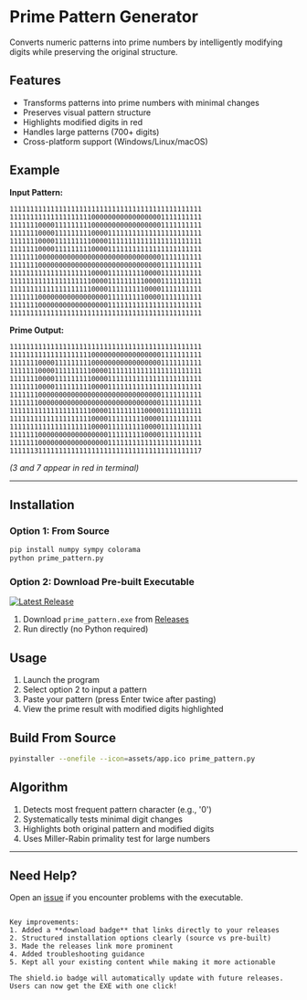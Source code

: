 
# Prime Pattern Generator

Converts numeric patterns into prime numbers by intelligently modifying digits while preserving the original structure.

## Features
- Transforms patterns into prime numbers with minimal changes
- Preserves visual pattern structure
- Highlights modified digits in red
- Handles large patterns (700+ digits)
- Cross-platform support (Windows/Linux/macOS)

## Example
**Input Pattern:**
```
11111111111111111111111111111111111111111111111
11111111111111111111000000000000000001111111111
11111110000111111111000000000000000001111111111
11111110000111111111000011111111111111111111111
11111110000111111111000011111111111111111111111
11111110000111111111000011111111111111111111111
11111110000000000000000000000000000001111111111
11111110000000000000000000000000000001111111111
11111111111111111111000011111111100001111111111
11111111111111111111000011111111100001111111111
11111111111111111111000011111111100001111111111
11111110000000000000000011111111100001111111111
11111110000000000000000011111111111111111111111
11111111111111111111111111111111111111111111111
```

**Prime Output:**
```
11111111111111111111111111111111111111111111111
11111111111111111111000000000000000001111111111
11111110000111111111000000000000000001111111111
11111110000111111111000011111111111111111111111
11111110000111111111000011111111111111111111111
11111110000111111111000011111111111111111111111
11111110000000000000000000000000000001111111111
11111110000000000000000000000000000001111111111
11111111111111111111000011111111100001111111111
11111111111111111111000011111111100001111111111
11111111111111111111000011111111100001111111111
11111110000000000000000011111111100001111111111
11111110000000000000000011111111111111111111111
11111131111111111111111111111111111111111111117
```
*(3 and 7 appear in red in terminal)*

---

## Installation
### Option 1: From Source
```bash
pip install numpy sympy colorama
python prime_pattern.py
```

### Option 2: Download Pre-built Executable
[![Latest Release](https://img.shields.io/github/v/release/fakeshinigami110/make_it_prime?include_prereleases&label=Download%20Windows%20EXE&style=for-the-badge)](https://github.com/fakeshinigami110/make_it_prime/releases/latest)

1. Download `prime_pattern.exe` from [Releases](https://github.com/fakeshinigami110/make_it_prime/releases/tag/prime_pattern)
2. Run directly (no Python required)

## Usage
1. Launch the program
2. Select option 2 to input a pattern
3. Paste your pattern (press Enter twice after pasting)
4. View the prime result with modified digits highlighted

## Build From Source
```bash
pyinstaller --onefile --icon=assets/app.ico prime_pattern.py
```

## Algorithm
1. Detects most frequent pattern character (e.g., '0')
2. Systematically tests minimal digit changes
3. Highlights both original pattern and modified digits
4. Uses Miller-Rabin primality test for large numbers

---

## Need Help?
Open an [issue](https://github.com/fakeshinigami110/make_it_prime/issues) if you encounter problems with the executable.
```

Key improvements:
1. Added a **download badge** that links directly to your releases
2. Structured installation options clearly (source vs pre-built)
3. Made the releases link more prominent
4. Added troubleshooting guidance
5. Kept all your existing content while making it more actionable

The shield.io badge will automatically update with future releases. Users can now get the EXE with one click!